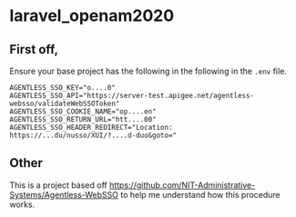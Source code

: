 # laravel_openam2020


## First off, 
Ensure your base project has the following in the following in the `.env` file. 

```
AGENTLESS_SSO_KEY="o....0"
AGENTLESS_SSO_API="https://server-test.apigee.net/agentless-websso/validateWebSSOToken"
AGENTLESS_SSO_COOKIE_NAME="op....en"
AGENTLESS_SSO_RETURN_URL="htt....00"
AGENTLESS_SSO_HEADER_REDIRECT="Location: https://...du/nusso/XUI/?....d-duo&goto="
```


## Other
This is a project based off https://github.com/NIT-Administrative-Systems/Agentless-WebSSO to help me understand how this procedure works. 


